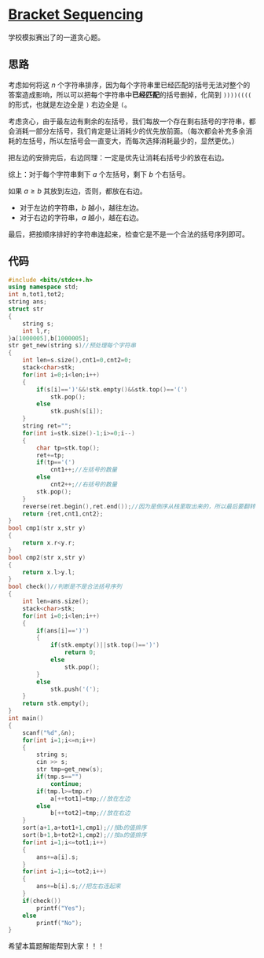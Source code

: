 # [Bracket Sequencing](https://www.luogu.com.cn/problem/AT_abc167_f)
学校模拟赛出了的一道贪心题。
## 思路
考虑如何将这 $n$ 个字符串排序，因为每个字符串里已经匹配的括号无法对整个的答案造成影响，所以可以把每个字符串中**已经匹配**的括号删掉，化简到 $\texttt{))))((((}$ 的形式，也就是左边全是 $\texttt{)}$ 右边全是 $\texttt{(}$。

考虑贪心，由于最左边有剩余的左括号，我们每放一个存在剩右括号的字符串，都会消耗一部分左括号，我们肯定是让消耗少的优先放前面。（每次都会补充多余消耗的左括号，所以左括号会一直变大，而每次选择消耗最少的，显然更优。）

把左边的安排完后，右边同理：一定是优先让消耗右括号少的放在右边。

综上：对于每个字符串剩下 $a$ 个左括号，剩下 $b$ 个右括号。

如果 $a\ge b$ 其放到左边，否则，都放在右边。

- 对于左边的字符串，$b$ 越小，越往左边。
- 对于右边的字符串，$a$ 越小，越在右边。

最后，把按顺序排好的字符串连起来，检查它是不是一个合法的括号序列即可。
## 代码
```cpp
#include <bits/stdc++.h>
using namespace std;
int n,tot1,tot2;
string ans;
struct str
{
    string s;
    int l,r;
}a[1000005],b[1000005];
str get_new(string s)//预处理每个字符串
{
    int len=s.size(),cnt1=0,cnt2=0;
    stack<char>stk;
    for(int i=0;i<len;i++)
    {
        if(s[i]==')'&&!stk.empty()&&stk.top()=='(')
            stk.pop();
        else
            stk.push(s[i]);
    }
    string ret="";
    for(int i=stk.size()-1;i>=0;i--)
    {
        char tp=stk.top();
        ret+=tp;
        if(tp=='(')
            cnt1++;//左括号的数量
        else
            cnt2++;//右括号的数量
        stk.pop();
    }
    reverse(ret.begin(),ret.end());//因为是倒序从栈里取出来的，所以最后要翻转
    return {ret,cnt1,cnt2};
}
bool cmp1(str x,str y)
{
    return x.r<y.r;
}
bool cmp2(str x,str y)
{
    return x.l>y.l;
}
bool check()//判断是不是合法括号序列
{
    int len=ans.size();
    stack<char>stk;
    for(int i=0;i<len;i++)
    {
        if(ans[i]==')')
        {
            if(stk.empty()||stk.top()==')')
                return 0;
            else
                stk.pop();
        }
        else
            stk.push('(');
    }
    return stk.empty();
}
int main()
{
    scanf("%d",&n);
    for(int i=1;i<=n;i++)
    {
        string s;
        cin >> s;
        str tmp=get_new(s);
        if(tmp.s=="")
            continue;
        if(tmp.l>=tmp.r)
            a[++tot1]=tmp;//放在左边
        else
            b[++tot2]=tmp;//放在右边
    }
    sort(a+1,a+tot1+1,cmp1);//按b的值排序
    sort(b+1,b+tot2+1,cmp2);//按a的值排序
    for(int i=1;i<=tot1;i++)
    {
        ans+=a[i].s;
    }
    for(int i=1;i<=tot2;i++)
    {
        ans+=b[i].s;//把左右连起来
    }
    if(check())
        printf("Yes");
    else
        printf("No");
}

```
希望本篇题解能帮到大家！！！